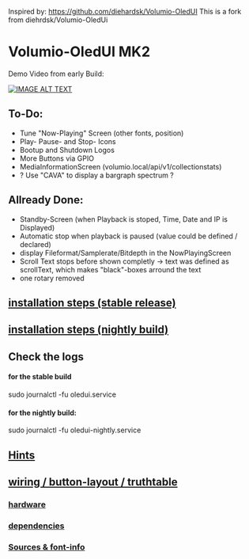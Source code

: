 Inspired by: https://github.com/diehardsk/Volumio-OledUI
This is a fork from diehrdsk/Volumio-OledUi

# Volumio-OledUI MK2

Demo Video from early Build:

[![IMAGE ALT TEXT](http://img.youtube.com/vi/xB8cvn7IXr8/0.jpg)](http://www.youtube.com/watch?v=xB8cvn7IXr8 "Video-Sample")

## To-Do: 
* Tune "Now-Playing" Screen (other fonts, position)
* Play- Pause- and Stop- Icons
* Bootup and Shutdown Logos
* More Buttons via GPIO
* MediaInformationScreen (volumio.local/api/v1/collectionstats)
* ? Use "CAVA" to display a bargraph spectrum ?

## Allready Done:
* Standby-Screen (when Playback is stoped, Time, Date and IP is Displayed)
* Automatic stop when playback is paused (value could be defined / declared)
* display Fileformat/Samplerate/Bitdepth in the NowPlayingScreen
* Scroll Text stops before shown completly -> text was defined as scrollText, which makes "black"-boxes arround the text
* one rotary removed

## [installation steps (stable release)](https://github.com/Maschine2501/Volumio-OledUI/wiki/Installation-steps-(stable-release))


## [installation steps (nightly build)](https://github.com/Maschine2501/Volumio-OledUI/wiki/Installation-steps-(nightly))

## Check the logs

#### for the stable build

sudo journalctl -fu oledui.service

#### for the nightly build:

sudo journalctl -fu oledui-nightly.service

## [Hints](https://github.com/Maschine2501/Volumio-OledUI/wiki/hints---tricks---nice-to-know)

## [wiring / button-layout / truthtable](https://github.com/Maschine2501/Volumio-OledUI/wiki/Wiring---Button-Truthtable)

### [hardware](https://github.com/Maschine2501/Volumio-OledUI/wiki/Hardware)

### [dependencies](https://github.com/Maschine2501/Volumio-OledUI/wiki/Dependencies)

### [Sources & font-info](https://github.com/Maschine2501/Volumio-OledUI/wiki/Sources---font-information)

